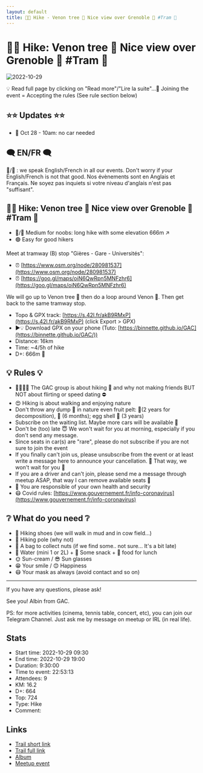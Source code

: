 ```yaml
---
layout: default
title: 🥾🔵 Hike - Venon tree 🌳 Nice view over Grenoble 👀 #Tram 🚊
---
```


# 🥾🔵 Hike: Venon tree 🌳 Nice view over Grenoble 👀 #Tram 🚊

![2022-10-29](../img/orig/2022-10-29.jpg)

💡 Read full page by clicking on "Read more"/"Lire la suite"...💜
Joining the event = Accepting the rules (See rule section below)

##  ⭐⭐ Updates ⭐⭐ 

* 📅 Oct 28 - 10am: no car needed

##  🗨️ EN/FR 🗨️ 
🦅/🐓 : we speak English/French in all our events. Don't worry if your English/French is not that good. Nos évènements sont en Anglais et Français. Ne soyez pas inquiets si votre niveau d'anglais n'est pas "suffisant".

##  🥾🔵 Hike: Venon tree 🌳 Nice view over Grenoble 👀 #Tram 🚊 

* 🔵/🔴 Medium for noobs: long hike with some elevation 666m ↗
* 🟢 Easy for good hikers

Meet at tramway (B) stop "Gières - Gare - Universités":

* ⏰ [https://www.osm.org/node/280981537](https://www.osm.org/node/280981537)
* ⏰ [https://goo.gl/maps/oiN6QwRpn5MNFzhr6](https://goo.gl/maps/oiN6QwRpn5MNFzhr6)

We will go up to Venon tree 🌳 then do a loop around Venon 🌆. Then get back to the same tramway stop.

* Topo & GPX track: [https://s.42l.fr/akB9RMxP](https://s.42l.fr/akB9RMxP) (click Export > GPX)
* ▶💡 Download GPX on your phone (Tuto: [https://binnette.github.io/GAC](https://binnette.github.io/GAC/))
* Distance: 16km
* Time: \~4/5h of hike
* D+: 666m 👿

##  💡 Rules 💡 

* 🚶‍♀️🚶‍♂️ The GAC group is about hiking 🥾 and why not making friends BUT NOT about flirting or speed dating ⛔
* 😍 Hiking is about walking and enjoying nature
* Don't throw any dump 🚮 in nature even fruit pelt: 🍌(2 years for decomposition), 🍊 (6 months); egg shell 🥚 (3 years)
* Subscribe on the waiting list. Maybe more cars will be available 🚗
* Don't be (too) late 😇 We won't wait for you at morning, especially if you don't send any message.
* Since seats in car(s) are "rare", please do not subscribe if you are not sure to join the event
* If you finally can't join us, please unsubscribe from the event or at least write a message here to announce your cancellation. 💜 That way, we won't wait for you 💜
* If you are a driver and can't join, please send me a message through meetup ASAP, that way I can remove available seats 🚗
* 💟 You are responsible of your own health and security
* 😷 Covid rules: [https://www.gouvernement.fr/info-coronavirus](https://www.gouvernement.fr/info-coronavirus)

##  ❔ What do you need ❔ 

* 🥾 Hiking shoes (we will walk in mud and in cow field...)
* 🥢 Hiking pole (why not)
* 🌰 A bag to collect nuts (if we find some.. not sure... It's a bit late)
* 🧃 Water (mini 1 or 2L) + 🍫 Some snack + 🥗 food for lunch
* 🌞 Sun-cream / 😎 Sun glasses
* 😁 Your smile / 😊 Happiness
* 😷 Your mask as always (avoid contact and so on)

***

If you have any questions, please ask!

See you! Albin from GAC.

PS: for more activities (cinema, tennis table, concert, etc), you can join our Telegram Channel. Just ask me by message on meetup or IRL (in real life).

## Stats

- Start time: 2022-10-29 09:30
- End time: 2022-10-29 19:00
- Duration: 9:30:00
- Time to event: 22:53:13
- Attendees: 9
- KM: 16.2
- D+: 664
- Top: 724
- Type: Hike
- Comment: 

## Links

- [Trail short link](https://s.42l.fr/akB9RMxP)
- [Trail full link]()
- [Album](https://binnette.github.io/GacImg2022/2022-10-29-🥾🔵-Hike-Venon-Tree-🌳-Nice-view-over-Grenoble-👀-#Tram-🚊.html)
- [Meetup event](https://www.meetup.com/grenoble-adventure-club-english-french/events/289393119/)
